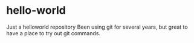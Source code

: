 # hello-world
Just a helloworld repository 
Been using git for several years, but great to have a place to try out git commands.